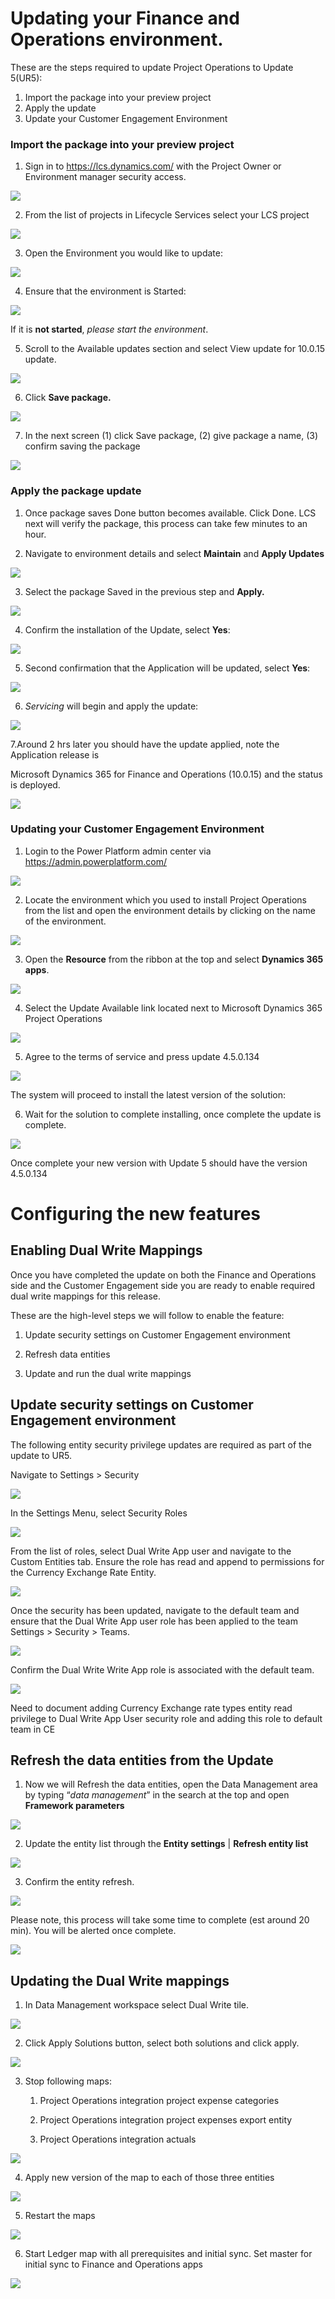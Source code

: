 Updating your Finance and Operations environment.
=================================================

These are the steps required to update Project Operations to
Update 5(UR5):
1. Import the package into your preview project
2. Apply the update
3. Update your Customer Engagement Environment

### Import the package into your preview project


1. Sign in to <https://lcs.dynamics.com/> with the Project Owner or Environment
manager security access.

![](media/Picture1.png)

2. From the list of projects in Lifecycle Services select your LCS project

![](media/Picture2.png)

3. Open the Environment you would like to update:

![](media/Picture3.png)

4. Ensure that the environment is Started:

![](media/Picture4.png)

If it is **not started**, *please start the environment*.

5. Scroll to the Available updates section and select View update for 10.0.15
update.

![](media/Picture5.png)

6. Click **Save package.**

![](media/Picture6.png)

7. In the next screen (1) click Save package, (2) give package a name, (3)
confirm saving the package

![](media/Picture7.png)

### Apply the package update
1. Once package saves Done button becomes available. Click Done. LCS next will
verify the package, this process can take few minutes to an hour.

2. Navigate to environment details and select **Maintain** and **Apply Updates**

![](media/Picture8.png)

3. Select the package Saved in the previous step and **Apply.**

![](media/Picture9.png)

4. Confirm the installation of the Update, select **Yes**:

![](media/Picture10.png)

5. Second confirmation that the Application will be updated, select **Yes**:

![](media/Picture11.png)

6. *Servicing* will begin and apply the update:

![](media/Picture12.png)

7.Around 2 hrs later you should have the update applied, note the Application
release is

Microsoft Dynamics 365 for Finance and Operations (10.0.15) and the status is
deployed.

![](media/Picture13.png)

### Updating your Customer Engagement Environment

1. Login to the Power Platform admin center via
<https://admin.powerplatform.com/>

![](media/Picture15.png)

2. Locate the environment which you used to install Project Operations from the
list and open the environment details by clicking on the name of the
environment.

![](media/Picture16.png)

3. Open the **Resource** from the ribbon at the top and select **Dynamics 365
apps**.

![](media/Picture17.png)

4. Select the Update Available link located next to Microsoft Dynamics 365
Project Operations

![](media/Picture18.png)

5. Agree to the terms of service and press update 4.5.0.134

![](media/Picture19.png)

The system will proceed to install the latest version of the solution:

6. Wait for the solution to complete installing, once complete the update is
complete.

![](media/Picture20.png)

Once complete your new version with Update 5 should have the version
4.5.0.134

Configuring the new features
============================

Enabling Dual Write Mappings
----------------------------

Once you have completed the update on both the Finance and Operations side and
the Customer Engagement side you are ready to enable required dual write
mappings for this release.

These are the high-level steps we will follow to enable the feature:

1.  Update security settings on Customer Engagement environment

2.  Refresh data entities

3.  Update and run the dual write mappings

Update security settings on Customer Engagement environment
-----------------------------------------------------------

The following entity security privilege updates are required as part of the
update to UR5.

Navigate to Settings \> Security

![](media/Picture21.png)

In the Settings Menu, select Security Roles

![](media/Picture22.png)

From the list of roles, select Dual Write App user and navigate to the Custom
Entities tab. Ensure the role has read and append to permissions for the
Currency Exchange Rate Entity.

![](media/Picture23.png)

Once the security has been updated, navigate to the default team and ensure that
the Dual Write App user role has been applied to the team Settings \> Security
\> Teams.

![](media/Picture24.png)

Confirm the Dual Write Write App role is associated with the default team.

![](media/Picture25.png)

Need to document adding Currency Exchange rate types entity read privilege to
Dual Write App User security role and adding this role to default team in CE

Refresh the data entities from the Update
-----------------------------------------

1. Now we will Refresh the data entities, open the Data Management area by
typing “*data management*” in the search at the top and open **Framework
parameters**

![](media/Picture26.png)

2. Update the entity list through the **Entity settings** \| **Refresh entity
list**

![](media/Picture27.png)

3. Confirm the entity refresh.

![](media/Picture28.png)

Please note, this process will take some time to
complete (est around 20 min). You will be alerted once complete.

![](media/Picture29.png)

Updating the Dual Write mappings
--------------------------------

1.  In Data Management workspace select Dual Write tile.

![](media/DW1.png)

2.  Click Apply Solutions button, select both solutions and click apply.

![](media/DW2.png)

3.  Stop following maps:

    1.  Project Operations integration project expense categories

    2.  Project Operations integration project expenses export entity

    3.  Project Operations integration actuals

 ![](media/DW3.png)

4.  Apply new version of the map to each of those three entities
 
 ![](media/DW4.png)

5.  Restart the maps
 
 ![](media/DW5.png)

6.  Start Ledger map with all prerequisites and initial sync. Set master for
    initial sync to Finance and Operations apps
 
 ![](media/DW6.png)
